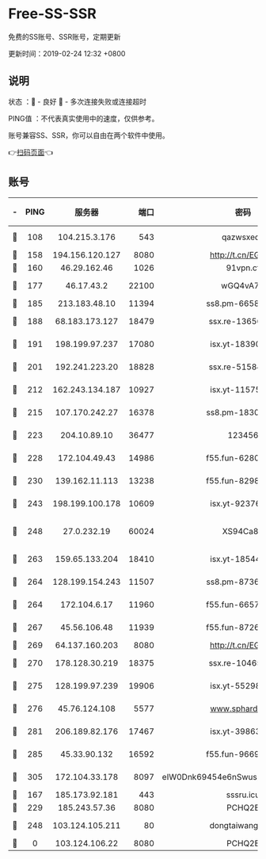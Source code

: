 # Free-SS-SSR

免费的SS账号、SSR账号，定期更新

更新时间：2019-02-24 12:32 +0800

## 说明

状态     ：🙂 - 良好 🙁 - 多次连接失败或连接超时

PING值   ：不代表真实使用中的速度，仅供参考。

账号兼容SS、SSR，你可以自由在两个软件中使用。

👉[扫码页面](https://liesauer.github.io/free-ss-ssr.github.io/)👈

## 账号

|-|PING|服务器|端口|密码|加密方式|区域|
|:----:|:----:|:-----:|-----:|:----:|:----:|:----:|
|🙂|108|104.215.3.176|543|qazwsxedc|aes-256-gcm|JP|
|🙂|158|194.156.120.127|8080|http://t.cn/EGJIyrl|rc4-md5|RU|
|🙂|160|46.29.162.46|1026|91vpn.cf|rc4-md5|RU|
|🙂|177|46.17.43.2|22100|wGQ4vA7D|aes-256-gcm|RU|
|🙂|185|213.183.48.10|11394|ss8.pm-66583704|rc4-md5|RU|
|🙂|188|68.183.173.127|18479|ssx.re-13656982|aes-256-cfb|US|
|🙂|191|198.199.97.237|17080|isx.yt-18390147|aes-256-cfb|US|
|🙂|201|192.241.223.20|18828|ssx.re-51584753|aes-256-cfb|US|
|🙂|212|162.243.134.187|10927|isx.yt-11575973|aes-256-cfb|US|
|🙂|215|107.170.242.27|16378|ss8.pm-18305798|aes-256-cfb|US|
|🙂|223|204.10.89.10|36477|123456|aes-256-cfb|US|
|🙂|228|172.104.49.43|14986|f55.fun-62809242|aes-256-cfb|SG|
|🙂|230|139.162.11.113|13238|f55.fun-82987043|aes-256-cfb|SG|
|🙂|243|198.199.100.178|10609|isx.yt-92376934|aes-256-cfb|US|
|🙂|248|27.0.232.19|60024|XS94Ca8K|xchacha20-ietf-poly1305|HK|
|🙂|263|159.65.133.204|18410|isx.yt-18544574|aes-256-cfb|SG|
|🙂|264|128.199.154.243|11507|ss8.pm-87365089|aes-256-cfb|SG|
|🙂|264|172.104.6.17|11960|f55.fun-66579166|aes-256-cfb|US|
|🙂|267|45.56.106.48|11939|f55.fun-87263738|aes-256-cfb|US|
|🙂|269|64.137.160.203|8080|http://t.cn/EGJIyrl|rc4-md5|CA|
|🙂|270|178.128.30.219|18375|ssx.re-10465888|aes-256-cfb|SG|
|🙂|275|128.199.97.239|19906|isx.yt-55298055|aes-256-cfb|SG|
|🙂|276|45.76.124.108|5577|www.sphard.com|aes-256-cfb|AU|
|🙂|281|206.189.82.176|17467|isx.yt-39863046|aes-256-cfb|SG|
|🙂|285|45.33.90.132|16592|f55.fun-96694755|aes-256-cfb|US|
|🙂|305|172.104.33.178|8097|eIW0Dnk69454e6nSwuspv9DmS201tQ0D|aes-256-cfb|SG|
|🙂|167|185.173.92.181|443|sssru.icu|rc4-md5|RU|
|🙂|229|185.243.57.36|8080|PCHQ2E|rc4-md5|US|
|🙂|248|103.124.105.211|80|dongtaiwang.com|aes-256-cfb|US|
|🙁|0|103.124.106.22|8080|PCHQ2E|rc4-md5|US|
